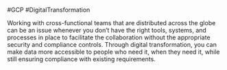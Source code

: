 #GCP #DigitalTransformation 

Working with cross-functional teams that are distributed across the globe can be an issue whenever you don’t have the right tools, systems, and processes in place to facilitate the collaboration without the appropriate security and compliance controls. Through digital transformation, you can make data more accessible to people who need it, when they need it, while still ensuring compliance with existing requirements.